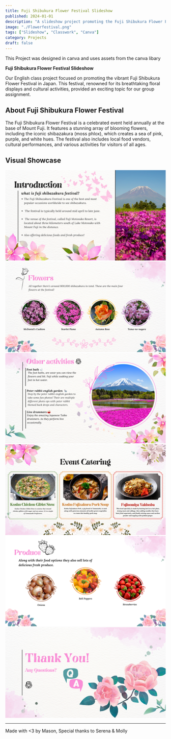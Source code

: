 ```yaml
---
title: Fuji Shibukura Flower Festival Slideshow  
published: 2024-01-01  
description: "A slideshow project promoting the Fuji Shibukura Flower Festival in Japan, created as part of a group assignment in English class."  
image: "./Flowerfestival.png"  
tags: ["Slideshow", "Classwork", "Canva"]  
category: Projects  
draft: false
---
```

This Project was designed in canva and uses assets from the canva libary

**Fuji Shibukura Flower Festival Slideshow**

Our English class project focused on promoting the vibrant Fuji Shibukura Flower Festival in Japan. This festival, renowned for its breathtaking floral displays and cultural activities, provided an exciting topic for our group assignment.

## About Fuji Shibukura Flower Festival

The Fuji Shibukura Flower Festival is a celebrated event held annually at the base of Mount Fuji. It features a stunning array of blooming flowers, including the iconic shibazakura (moss phlox), which creates a sea of pink, purple, and white hues. The festival also includes local food vendors, cultural performances, and various activities for visitors of all ages.

## Visual Showcase

![2](https://github.com/11ason/Sitefiles/blob/main/2024_Flower-Festival-2.png?raw=true)
![3](https://github.com/11ason/Sitefiles/blob/main/2024_Flower-Festival-3.png?raw=true)
![4](https://github.com/11ason/Sitefiles/blob/main/2024_Flower-Festival-4.png?raw=true)
![5](https://github.com/11ason/Sitefiles/blob/main/2024_Flower-Festival-5.png?raw=true)
![6](https://github.com/11ason/Sitefiles/blob/main/2024_Flower-Festival-6.png?raw=true)
![7](https://github.com/11ason/Sitefiles/blob/main/2024_Flower-Festival-7.png?raw=true)

---

Made with <3 by Mason, Special thanks to Serena & Molly
